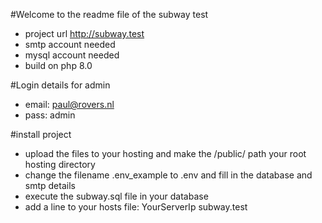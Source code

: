 #Welcome to the readme file of the subway test

- project url http://subway.test
- smtp account needed 
- mysql account needed
- build on php 8.0

#Login details for admin
- email: paul@rovers.nl
- pass: admin

#install project
- upload the files to your hosting and make the /public/ path your root hosting directory
- change the filename .env_example to .env and fill in the database and smtp details
- execute the subway.sql file in your database
- add a line to your hosts file:  YourServerIp subway.test